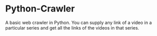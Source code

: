 # Python-Crawler
A basic web crawler in Python.
You can supply any link of a video in a particular series and get all the links of the videos in that series.

